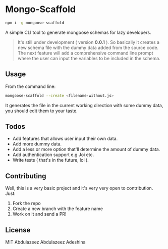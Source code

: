 # Mongo-Scaffold

```bash
npm i -g mongoose-scaffold 
```

A simple CLI tool to generate mongoose schemas for lazy developers.

> It's still under development ( version __0.0.1__ ). So basically it creates a new schema file with the dummy data added from the source code. The next feature will add a comprehensive command line prompt where the user can input the variables to be included in the schema.


## Usage

From the command line:

```bash
mongoose-scaffold --create <filename-without.js>
```

It generates the file in the current working direction with some dummy data, you should edit them to your taste.

## Todos

- Add features that allows user input their own data.
- Add more dummy data.
- Add a less or more option that'll determine the amount of dummy data.
- Add authentication support e.g Joi etc.
- Write tests ( that's in the future, lol ).

## Contributing

Well, this is a very basic project and it's very very open to contribution. Just:

1. Fork the repo
2. Create a new branch with the feature name
3. Work on it and send a PR!

## License

MIT Abdulazeez Abdulazeez Adeshina